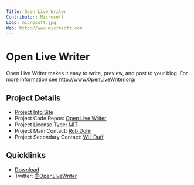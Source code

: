 ```yaml
---
Title: Open Live Writer
Contributor: Microsoft
Logo: microsoft.jpg
Web: http://www.microsoft.com
---
```

# Open Live Writer

Open Live Writer makes it easy to write, preview, and post to your blog.
For more information see http://www.OpenLiveWriter.org/

## Project Details

* [Project Info Site](https://openlivewriter.org)
* Project Code Repos:  [Open Live Writer](https://github.com/openlivewriter)
* Project License Type: [MIT](https://github.com/OpenLiveWriter/OpenLiveWriter/blob/master/license.txt)
* Project Main Contact: [Rob Dolin](https://github.com/RobDolin)
* Project Secondary Contact: [Will Duff](https://github.com/WillDuff)

## Quicklinks
* [Download](https://openlivewriter.org)
* Twitter: [@OpenLiveWriter](https://twitter.com/openlivewriter)

